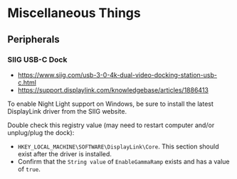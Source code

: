 # Miscellaneous Things

## Peripherals

### SIIG USB-C Dock

- <https://www.siig.com/usb-3-0-4k-dual-video-docking-station-usb-c.html>
- <https://support.displaylink.com/knowledgebase/articles/1886413>

To enable Night Light support on Windows, be sure to install the latest DisplayLink driver from the SIIG website.

Double check this registry value (may need to restart computer and/or unplug/plug the dock):

- `HKEY_LOCAL_MACHINE\SOFTWARE\DisplayLink\Core`. This section should exist after the driver is installed.
- Confirm that the `String value` of `EnableGammaRamp` exists and has a value of `true`.
